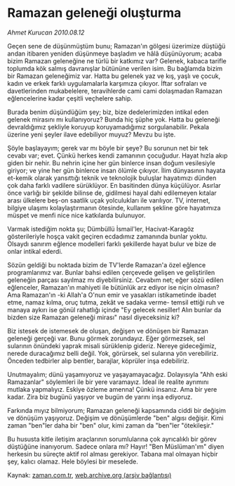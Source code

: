 # Ramazan geleneği oluşturma

*Ahmet Kurucan 2010.08.12*

<td class="columnist-detail">
<p>Geçen sene de düşünmüştüm bunu; Ramazan'ın gölgesi üzerimize düştüğü andan itibaren yeniden düşünmeye başladım ve hâlâ düşünüyorum; acaba bizim Ramazan geleneğine ne türlü bir katkımız var? Gelenek, kabaca tarifle toplumda kök salmış davranışlar bütününe verilen isim. Bu bağlamda bizim bir Ramazan geleneğimiz var. Hatta bu gelenek yaz ve kış, yaşlı ve çocuk, kadın ve erkek farklı uygulamalarla karşımıza çıkıyor. İftar sofraları ve davetlerinden mukabelelere, teravihlerde cami cami dolaşmadan Ramazan eğlencelerine kadar çeşitli veçhelere sahip.</p>
<p>
<div id="haberMetinDiv">
<p> Burada benim düşündüğüm şey; biz, bize dedelerimizden intikal eden gelenek mirasını mı kullanıyoruz? Bunda hiç şüphe yok. Hatta bu geleneği devraldığımız şekliyle koruyup koruyamadığımız sorgulanabilir. Pekala üzerine yeni şeyler ilave edebiliyor muyuz? Mevzu bu işte. 
<p> Şöyle başlayayım; gerek var mı böyle bir şeye? Bu sorunun net bir tek cevabı var; evet. Çünkü herkes kendi zamanının çocuğudur. Hayat hızla akıp giden bir nehir. Bu nehrin içine her gün binlerce insan doğum vesilesiyle giriyor; ve yine her gün binlerce insan ölümle çıkıyor. İlim dünyasının hayata et-kemik olarak yansıttığı teknik ve teknolojik buluşlar hayatımızı dünden çok daha farklı vadilere sürüklüyor. En basitinden dünya küçülüyor. Asırlar önce varlığı bir şekilde bilinse de, gidilmesi hayal dahi edilemeyen kıtalar arası ülkelere beş-on saatlik uçak yolculukları ile varılıyor. TV, internet, bilgiye ulaşımı kolaylaştırmanın ötesinde, kullanım şekline göre hayatımıza müspet ve menfi nice nice katkılarda bulunuyor. 
<p> Varmak istediğim nokta şu; Dümbüllü İsmail'ler, Hacivat-Karagöz gösterileriyle hoşça vakit geçiren ecdadımız zamanında bunlar yoktu. Olsaydı sanırım eğlence modelleri farklı şekillerde hayat bulur ve bize de onlar intikal ederdi. 
<p> Sözün geldiği bu noktada bizim de TV'lerde Ramazan'a özel eğlence programlarımız var. Bunlar bahsi edilen çerçevede gelişen ve geliştirilen geleneğin parçası sayılmaz mı diyebilirsiniz. Cevabım net; eğer sözü edilen eğlenceler, Ramazan'ın mahiyeti ile bütünlük arz ediyor ise niçin olmasın? Ama Ramazan'ın -ki Allah'a O'nun emir ve yasakları istikametinde ibadet etme, namaz kılma, oruç tutma, zekât ve sadaka verme- temsil ettiği ruh ve manaya aykırı ise gönül rahatlığı içinde "Ey gelecek nesiller! Alın bunlar da bizden size Ramazan geleneği mirası" nasıl diyeceksiniz ki? 
<p> Biz istesek de istemesek de oluşan, değişen ve dönüşen bir Ramazan geleneği gerçeği var. Bunu görmek zorundayız. Eğer görmezsek, sel sularının önündeki yaprak misali sürüklenip gideriz. Nereye gideceğimiz, nerede duracağımız belli değil. Yok, görürsek, sel sularına yön verebiliriz. Önceden tedbirler alıp bentler, barajlar, köprüler inşa edebiliriz. 
<p> Unutmayalım; dünü yaşamıyoruz ve yaşayamayacağız. Dolayısıyla "Ahh eski Ramazanlar" söylemleri ile bir yere varamayız. İdeal ile realite ayrımını mutlaka yapmalıyız. Eskiye özleme amenna! Çünkü insanız. Ama bir yere kadar. Zira biz bugünü yaşıyor ve bugün de yarını inşa ediyoruz. 
<p> Farkında mıyız bilmiyorum; Ramazan geleneği kapsamında ciddi bir değişim ve dönüşüm yaşıyoruz. Değişim ve dönüşümlerde "ben" algısı değişir. Kimi zaman "ben"ler daha bir "ben" olur, kimi zaman da "ben"ler "ötekileşir." 
<p> Bu hususta kitle iletişim araçlarının sorumlularına çok ayrıcalıklı bir görev düştüğüne inanıyorum. Sadece onlara mı? Hayır! "Ben Müslüman'ım" diyen herkesin bu süreçte aktif rol alması gerekiyor. Tabana mal olmayan hiçbir şey, kalıcı olamaz. Hele böylesi bir meselede.</p></p></p></p></p></p></p></p></div>
</p>
<a href="http://web.archive.org/web/20101225011815/mailto:a.kurucan@zaman.com.tr">
</a></td>

Kaynak: [zaman.com.tr](http://zaman.com.tr/yazar.do?yazino=1014884), [web.archive.org (arşiv bağlantısı)](http://web.archive.org/web/20101225011815/http://zaman.com.tr/yazar.do?yazino=1014884)
